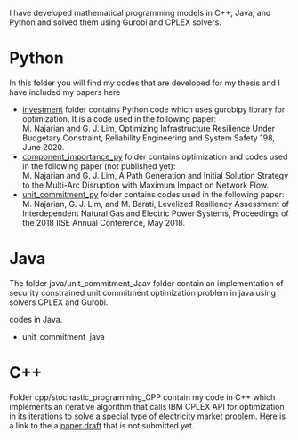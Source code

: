 I have developed mathematical programming models in C++, Java, and Python and solved them using Gurobi and CPLEX solvers. 
# Python
In this folder you will find my codes that are developed for my thesis and I have included my papers here

- [investment](./python/investment_py) folder contains Python code which uses gurobipy library for optimization. It is a code used in the following paper: </br>
  	M. Najarian and G. J. Lim, Optimizing Infrastructure Resilience Under Budgetary Constraint, Reliability Engineering and System Safety 198, June 2020.</br>
- [component_importance_py](./python/component_importance_py) folder contains optimization and codes used in the following paper (not published yet): </br>
  	M. Najarian and G. J. Lim, A Path Generation and Initial Solution Strategy to the Multi-Arc Disruption with Maximum Impact on Network Flow.</br>
- [unit_commitment_py](./python/unit_commitment_py) folder contains codes used in the following paper: </br>
   	M. Najarian, G. J. Lim, and M. Barati, Levelized Resiliency Assessment of Interdependent Natural Gas and Electric Power Systems, Proceedings of the 2018 IISE Annual Conference, May 2018.


# Java
The folder java/unit_commitment_Jaav folder contain an implementation of  security constrained unit commitment optimization problem in java using solvers CPLEX and Gurobi. 

codes in Java. 
- unit_commitment_java 

# C++
Folder cpp/stochastic_programming_CPP contain my code in C++ which implements an iterative algorithm that calls  IBM CPLEX API for optimization in its iterations to solve a special type of electricity market problem. Here is a link to the a [paper draft](./cpp/stochastic_programming_CPP/bidding%20strategy%2020160125-1.docx) that is not submitted yet.